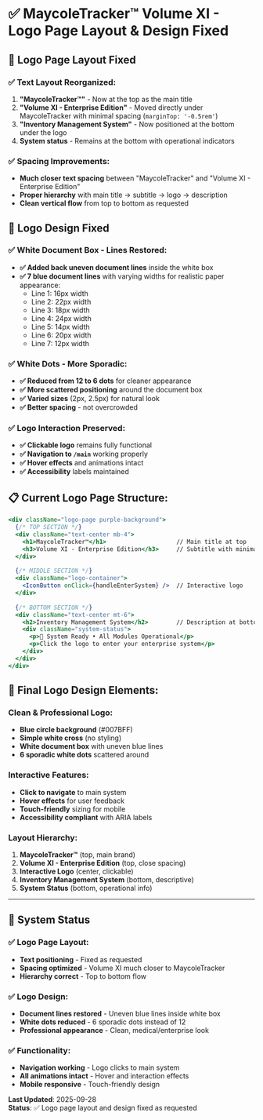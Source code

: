 # ✅ MaycoleTracker™ Volume XI - Logo Page Layout & Design Fixed

## 🎨 Logo Page Layout Fixed

### ✅ **Text Layout Reorganized:**
1. **"MaycoleTracker™"** - Now at the top as the main title
2. **"Volume XI - Enterprise Edition"** - Moved directly under MaycoleTracker with minimal spacing (`marginTop: '-0.5rem'`)
3. **"Inventory Management System"** - Now positioned at the bottom under the logo
4. **System status** - Remains at the bottom with operational indicators

### ✅ **Spacing Improvements:**
- **Much closer text spacing** between "MaycoleTracker" and "Volume XI - Enterprise Edition" 
- **Proper hierarchy** with main title → subtitle → logo → description
- **Clean vertical flow** from top to bottom as requested

## 🎨 Logo Design Fixed

### ✅ **White Document Box - Lines Restored:**
- **✅ Added back uneven document lines** inside the white box
- **✅ 7 blue document lines** with varying widths for realistic paper appearance:
  - Line 1: 16px width
  - Line 2: 22px width  
  - Line 3: 18px width
  - Line 4: 24px width
  - Line 5: 14px width
  - Line 6: 20px width
  - Line 7: 12px width

### ✅ **White Dots - More Sporadic:**
- **✅ Reduced from 12 to 6 dots** for cleaner appearance
- **✅ More scattered positioning** around the document box
- **✅ Varied sizes** (2px, 2.5px) for natural look
- **✅ Better spacing** - not overcrowded

### ✅ **Logo Interaction Preserved:**
- **✅ Clickable logo** remains fully functional
- **✅ Navigation to `/main`** working properly
- **✅ Hover effects** and animations intact
- **✅ Accessibility** labels maintained

## 📋 Current Logo Page Structure:

```jsx
<div className="logo-page purple-background">
  {/* TOP SECTION */}
  <div className="text-center mb-4">
    <h1>MaycoleTracker™</h1>                    // Main title at top
    <h3>Volume XI - Enterprise Edition</h3>     // Subtitle with minimal spacing
  </div>
  
  {/* MIDDLE SECTION */}
  <div className="logo-container">
    <IconButton onClick={handleEnterSystem} />  // Interactive logo
  </div>
  
  {/* BOTTOM SECTION */}
  <div className="text-center mt-6">
    <h2>Inventory Management System</h2>        // Description at bottom
    <div className="system-status">
      <p>🚀 System Ready • All Modules Operational</p>
      <p>Click the logo to enter your enterprise system</p>
    </div>
  </div>
</div>
```

## 🎯 Final Logo Design Elements:

### **Clean & Professional Logo:**
- **Blue circle background** (#007BFF)
- **Simple white cross** (no styling)
- **White document box** with uneven blue lines
- **6 sporadic white dots** scattered around

### **Interactive Features:**
- **Click to navigate** to main system
- **Hover effects** for user feedback
- **Touch-friendly** sizing for mobile
- **Accessibility compliant** with ARIA labels

### **Layout Hierarchy:**
1. **MaycoleTracker™** (top, main brand)
2. **Volume XI - Enterprise Edition** (top, close spacing)
3. **Interactive Logo** (center, clickable)
4. **Inventory Management System** (bottom, descriptive)
5. **System Status** (bottom, operational info)

---

## 🚀 System Status

### **✅ Logo Page Layout:**
- **Text positioning** - Fixed as requested
- **Spacing optimized** - Volume XI much closer to MaycoleTracker
- **Hierarchy correct** - Top to bottom flow

### **✅ Logo Design:**
- **Document lines restored** - Uneven blue lines inside white box
- **White dots reduced** - 6 sporadic dots instead of 12
- **Professional appearance** - Clean, medical/enterprise look

### **✅ Functionality:**
- **Navigation working** - Logo clicks to main system
- **All animations intact** - Hover and interaction effects
- **Mobile responsive** - Touch-friendly design

**Last Updated**: 2025-09-28  
**Status**: ✅ Logo page layout and design fixed as requested
